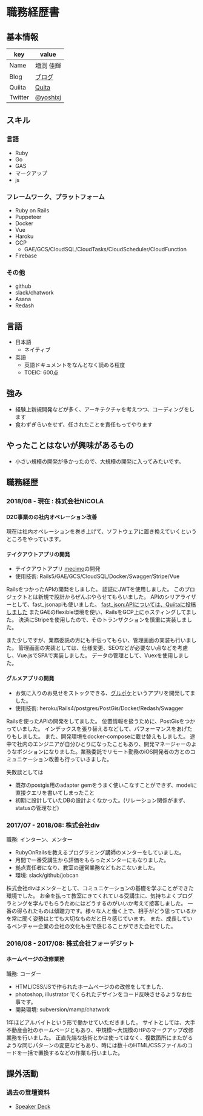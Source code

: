 # 職務経歴書

## 基本情報

|key|value|
|---|-----|
|Name|増渕 佳輝|
|Blog|[ブログ](https://note.com/yoshixj)|
|Quiita|[Quita](https://qiita.com/yoshixj)|
|Twitter|[@yoshixj](https://twitter.com/yoshixj)|

## スキル
### 言語
- Ruby
- Go
- GAS
- マークアップ
- js

### フレームワーク、プラットフォーム
- Ruby on Rails
- Puppeteer
- Docker
- Vue
- Haroku
- GCP
  - GAE/GCS/CloudSQL/CloudTasks/CloudScheduler/CloudFunction
- Firebase

### その他
- github
- slack/chatwork
- Asana
- Redash

## 言語
- 日本語
  - ネイティブ
- 英語
  - 英語ドキュメントをなんとなく読める程度 
  - TOEIC: 600点

## 強み
- 経験上新規開発などが多く、アーキテクチャを考えつつ、コーディングをします
- 食わずぎらいをせず、任されたことを責任もってやります

## やったことはないが興味があるもの
- 小さい規模の開発が多かったので、大規模の開発に入ってみたいです。

## 職務経歴

### 2018/08 - 現在 : 株式会社NiCOLA
#### D2C事業のの社内オペレーション改善
現在は社内オペレーションを巻き上げて、ソフトウェアに置き換えていくというところをやっています。

#### テイクアウトアプリの開発
- テイクアウトアプリ [mecimo](https://mecimo.jp/)の開発
- 使用技術: Rails5/GAE/GCS/CloudSQL/Docker/Swagger/Stripe/Vue

RailsをつかったAPIの開発をしました。
認証にJWTを使用しました。
このプロジェクトとは新規で設計からぜんぶやらせてもらいました。
APIのシリアライザーとして、fast_jsonapiも使いました。 [fast_json:APIについては、Quiitaに投稿しました](https://qiita.com/yoshixj/items/6499490f6fbefea05cae)
またGAEのflexible環境を使い、RailsをGCP上にホスティングしてました。
決済にStripeを使用したので、そのトランザクションを慎重に実装しました。

また少しですが、業務委託の方にも手伝ってもらい、管理画面の実装も行いました。
管理画面の実装としては、仕様変更、SEOなどが必要ない点などを考慮し、Vue.jsでSPAで実装しました。
データの管理として、Vuexを使用しました。

#### グルメアプリの開発
- お気に入りのお見せをストックできる、[グルポケ](https://lp.gpocket.jp/)というアプリを開発してました。
- 使用技術: heroku/Rails4/postgres/PostGis/Docker/Redash/Swagger

Railsを使ったAPIの開発をしてました。
位置情報を扱うために、PostGisをつかっていました。
インデックスを張り替えるなどして、パフォーマンスをあげたりもしました。
また、開発環境をdocker-composeに載せ替えもしました。
途中で社内のエンジニアが自分ひとりになったこともあり、開発マネージャーのようなポジションになりました。業務委託でリモート勤務のiOS開発者の方とのコミュニケーション改善も行っていきました。

失敗談としては
- 既存のpostgis用のadapter gemをうまく使いこなすことができず、modelに直接クエリを書いてしまったこと
- 初期に設計していたDBの設計よくなかった。(リレーション関係がまず、statusの管理など)

### 2017/07 - 2018/08: 株式会社div
職務: インターン、メンター

- RubyOnRailsを教えるプログラミング講師のメンターをしていました。
- 月間で一番受講生から評価をもらったメンターにもなりました。
- 拠点責任者になり、教室の運営業務などもおこないました。 
- 環境: slack/github/jobcan

株式会社divはメンターとして、コミュニケーションの基礎を学ぶことができた環境でした。
お金を払って教室にきてくれている受講生に、気持ちよくプログラミングを学んでもらうためにはどうするのがいいか考えて接客しました。
一番の得られたものは傾聴力です。様々な人と働く上で、相手がどう思っているかを常に聞く姿勢はとても大切なものだと日々感じています。
また、成長しているベンチャー企業の会社の文化も生で感じることができた会社でした。

### 2016/08 - 2017/08: 株式会社フォーデジット

#### ホームページの改修業務 
職務: コーダー

- HTML/CSS/JSで作られたホームページのの改修をしてました.
- photoshop, illustrator でくられたデザインをコード反映させるようなお仕事です。
- 開発環境: subversion/mamp/chatwork

1年ほどアルバイトという形で働かせていただきました。
サイトとしては、大手不動産会社のホームページともあり、中規模〜大規模のHPのマークアップ改修業務を行いました。
正直先端な技術とかは使ってはなく、複数箇所にまたがるような同じパターンの変更などもあり、時には数十のHTML/CSSファイルのコードを一括で置換するなどの作業も行いました。


## 課外活動

### 過去の登壇資料
* [Speaker Deck](https://speakerdeck.com/yoshixj)